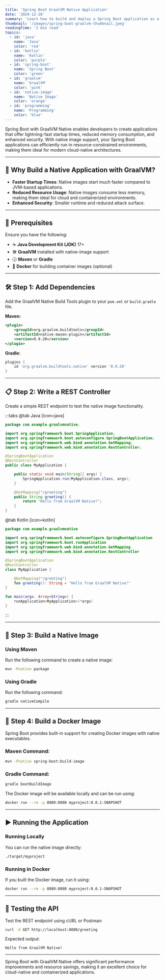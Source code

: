 ```yaml
---
title: 'Spring Boot GraalVM Native Application'
date: '2024-12-28'
summary: 'Learn how to build and deploy a Spring Boot application as a GraalVM native image for improved startup time and reduced resource usage.'
thumbnail: '/images/spring-boot-graalvm-thumbnail.jpeg'
readingTime: '2 min read'
topics:
  - id: 'java'
    name: 'Java'
    color: 'red'
  - id: 'kotlin'
    name: 'Kotlin'
    color: 'purple'
  - id: 'spring-boot'
    name: 'Spring Boot'
    color: 'green'
  - id: 'graalvm'
    name: 'GraalVM'
    color: 'pink'
  - id: 'native-image'
    name: 'Native Image'
    color: 'orange'
  - id: 'programming'
    name: 'Programming'
    color: 'blue'
---
```


Spring Boot with GraalVM Native enables developers to create applications that offer lightning-fast startup times, reduced memory consumption, and enhanced security. With native image support, your Spring Boot applications can efficiently run in resource-constrained environments, making them ideal for modern cloud-native architectures.

---

## 🌟 Why Build a Native Application with GraalVM?

- **Faster Startup Times**: Native images start much faster compared to JVM-based applications.
- **Reduced Resource Usage**: Native images consume less memory, making them ideal for cloud and containerized environments.
- **Enhanced Security**: Smaller runtime and reduced attack surface.

---

## 🌟 Prerequisites

Ensure you have the following:

- ☕ **Java Development Kit (JDK)** 17+
- 🛠 **GraalVM** installed with native-image support
- 🕝 **Maven** or **Gradle**
- 🐳 **Docker** for building container images (optional)

---

## 🛠️ Step 1: Add Dependencies

Add the GraalVM Native Build Tools plugin to your `pom.xml` or `build.gradle` file.

**Maven:**

```xml
<plugin>
    <groupId>org.graalvm.buildtools</groupId>
    <artifactId>native-maven-plugin</artifactId>
    <version>0.9.20</version>
</plugin>
```

**Gradle:**

```groovy
plugins {
    id 'org.graalvm.buildtools.native' version '0.9.20'
}
```

---

## 📋 Step 2: Write a REST Controller

Create a simple REST endpoint to test the native image functionality.

:::tabs
@tab Java [icon=java]

```java
package com.example.graalvmnative;

import org.springframework.boot.SpringApplication;
import org.springframework.boot.autoconfigure.SpringBootApplication;
import org.springframework.web.bind.annotation.GetMapping;
import org.springframework.web.bind.annotation.RestController;

@SpringBootApplication
@RestController
public class MyApplication {

    public static void main(String[] args) {
        SpringApplication.run(MyApplication.class, args);
    }

    @GetMapping("/greeting")
    public String greeting() {
        return "Hello from GraalVM Native!";
    }
}
```

@tab Kotlin [icon=kotlin]

```kotlin
package com.example.graalvmnative

import org.springframework.boot.autoconfigure.SpringBootApplication
import org.springframework.boot.runApplication
import org.springframework.web.bind.annotation.GetMapping
import org.springframework.web.bind.annotation.RestController

@SpringBootApplication
@RestController
class MyApplication {

    @GetMapping("/greeting")
    fun greeting(): String = "Hello from GraalVM Native!"
}

fun main(args: Array<String>) {
    runApplication<MyApplication>(*args)
}
```

:::

---

## 📖 Step 3: Build a Native Image

### Using Maven

Run the following command to create a native image:

```bash
mvn -Pnative package
```

### Using Gradle

Run the following command:

```bash
gradle nativeCompile
```

---

## 🐳 Step 4: Build a Docker Image

Spring Boot provides built-in support for creating Docker images with native executables.

### Maven Command:

```bash
mvn -Pnative spring-boot:build-image
```

### Gradle Command:

```bash
gradle bootBuildImage
```

The Docker image will be available locally and can be run using:

```bash
docker run --rm -p 8080:8080 myproject:0.0.1-SNAPSHOT
```

---

## ▶️ Running the Application

### Running Locally

You can run the native image directly:

```bash
./target/myproject
```

### Running in Docker

If you built the Docker image, run it using:

```bash
docker run --rm -p 8080:8080 myproject:0.0.1-SNAPSHOT
```

---

## 🧪 Testing the API

Test the REST endpoint using cURL or Postman:

```bash
curl -X GET http://localhost:8080/greeting
```

Expected output:

```plaintext
Hello from GraalVM Native!
```

---

Spring Boot with GraalVM Native offers significant performance improvements and resource savings, making it an excellent choice for cloud-native and containerized applications.
